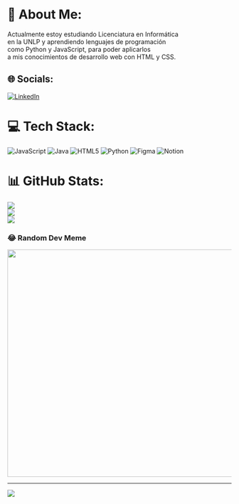 # 💫 About Me:
Actualmente estoy estudiando Licenciatura en Informática<br>en la UNLP y aprendiendo lenguajes de programación<br>como Python y JavaScript, para poder aplicarlos<br>a mis conocimientos de desarrollo web con HTML y CSS.


## 🌐 Socials:
[![LinkedIn](https://img.shields.io/badge/LinkedIn-%230077B5.svg?logo=linkedin&logoColor=white)](https://linkedin.com/in/https://www.linkedin.com/in/franco-garc%C3%ADa-carril-70a418223/) 

# 💻 Tech Stack:
![JavaScript](https://img.shields.io/badge/javascript-%23323330.svg?style=for-the-badge&logo=javascript&logoColor=%23F7DF1E) ![Java](https://img.shields.io/badge/java-%23ED8B00.svg?style=for-the-badge&logo=java&logoColor=white) ![HTML5](https://img.shields.io/badge/html5-%23E34F26.svg?style=for-the-badge&logo=html5&logoColor=white) ![Python](https://img.shields.io/badge/python-3670A0?style=for-the-badge&logo=python&logoColor=ffdd54) 	![Figma](https://img.shields.io/badge/figma-%23F24E1E.svg?style=for-the-badge&logo=figma&logoColor=white) ![Notion](https://img.shields.io/badge/Notion-%23000000.svg?style=for-the-badge&logo=notion&logoColor=white)
# 📊 GitHub Stats:
![](https://github-readme-stats.vercel.app/api?username=garciaFranco31&theme=nightowl&hide_border=false&include_all_commits=true&count_private=true)<br/>
![](https://github-readme-streak-stats.herokuapp.com/?user=garciaFranco31&theme=nightowl&hide_border=false)<br/>
![](https://github-readme-stats.vercel.app/api/top-langs/?username=garciaFranco31&theme=nightowl&hide_border=false&include_all_commits=true&count_private=true&layout=compact)

### 😂 Random Dev Meme
<img src="https://random-memer.herokuapp.com/" width="512px"/>

---
[![](https://visitcount.itsvg.in/api?id=garciaFranco31&icon=0&color=0)](https://visitcount.itsvg.in)

<!-- Proudly created with GPRM ( https://gprm.itsvg.in ) -->